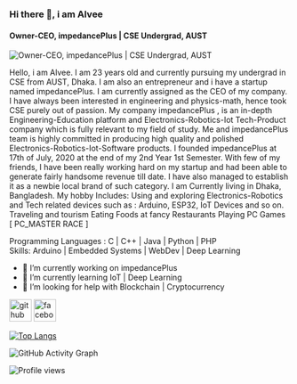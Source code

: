 ### Hi there 👋, i am Alvee
#### Owner-CEO, impedancePlus | CSE Undergrad, AUST
![Owner-CEO, impedancePlus | CSE Undergrad, AUST](https://scontent.fdac14-1.fna.fbcdn.net/v/t39.30808-6/262789778_4624632960962947_6151143864781956792_n.jpg?stp=dst-jpg_s960x960&_nc_cat=107&ccb=1-7&_nc_sid=e3f864&_nc_eui2=AeFX-JWskUr2XwVAUJbBRMspnZ08t2STMXGdnTy3ZJMxcR4xWtChekYAJiwbrIsIJXwjeLXb9VEiiSQ9_S415PB-&_nc_ohc=QIj1keGX5TkAX-k5NUG&_nc_oc=AQm_HwzOS27XmrPTa6R1jEdEz87eYWbSIKZveBmShb_b_XrWOeNz_qoEdVSYE-8NNHA&_nc_ht=scontent.fdac14-1.fna&oh=00_AfDdkScoYFddZSQOspPPQWitVYFgcYx2MQH-nHYECD0kvQ&oe=63695562)

Hello, i am Alvee. I am 23 years old and currently pursuing my undergrad in CSE from AUST, Dhaka. I am also an entrepreneur and i have a startup named impedancePlus. I am currently assigned as the CEO of my company. I have always been interested in engineering and physics-math, hence took CSE purely out of passion. 
My company impedancePlus , is an in-depth Engineering-Education platform and Electronics-Robotics-Iot Tech-Product company which is fully relevant to my field of study. 
Me and impedancePlus team is highly committed in producing high quality and polished Electronics-Robotics-Iot-Software products.     I founded impedancePlus at 17th of July, 2020 at the end of my 2nd Year 1st Semester. With few of my friends, I have been really working hard on my startup and had been able to generate fairly handsome revenue till date. I have also managed to establish it as a newbie local brand of such category.
I am Currently living in Dhaka, Bangladesh. My hobby Includes:
Using and exploring Electronics-Robotics and Tech related devices such as : Arduino, ESP32, IoT Devices and so on.
Traveling and tourism
Eating Foods at fancy Restaurants
Playing PC Games [ PC_MASTER RACE ]

Programming Languages : C | C++ | Java | Python | PHP </br>
Skills: Arduino | Embedded Systems | WebDev | Deep Learning

- 🔭 I’m currently working on impedancePlus  
- 🌱 I’m currently learning IoT | Deep Learning 
- 🤔 I’m looking for help with Blockchain | Cryptocurrency  


[<img src='https://cdn.jsdelivr.net/npm/simple-icons@3.0.1/icons/github.svg' alt='github' height='40'>](https://github.com/pointer2Alvee)  [<img src='https://cdn.jsdelivr.net/npm/simple-icons@3.0.1/icons/facebook.svg' alt='facebook' height='40'>](https://www.facebook.com/sadman.alvee)  

[![Top Langs](https://github-readme-stats.vercel.app/api/top-langs/?username=pointer2Alvee)](https://github.com/anuraghazra/github-readme-stats)

![GitHub Activity Graph](https://activity-graph.herokuapp.com/graph?username=pointer2Alvee)  

![Profile views](https://gpvc.arturio.dev/pointer2Alvee)  
